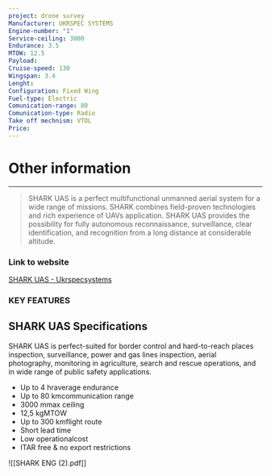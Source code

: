 ```yaml
---
project: drone survey
Manufacturer: UKRSPEC SYSTEMS
Engine-number: "1"
Service-ceiling: 3000
Endurance: 3.5
MTOW: 12.5
Payload: 
Cruise-speed: 130
Wingspan: 3.4
Lenght: 
Configuration: Fixed Wing
Fuel-type: Electric
Comunication-range: 80
Comunication-type: Radio
Take off mechnism: VTOL
Price:
---
```

# Other information
---
>  SHARK UAS is a perfect multifunctional unmanned aerial system for a wide range of missions. SHARK combines field-proven technologies and rich experience of UAVs application. SHARK UAS provides the possibility for fully autonomous reconnaissance, surveillance, clear identification, and recognition from a long distance at considerable altitude.
### Link to website
[SHARK UAS - Ukrspecsystems](https://ukrspecsystems.com/drones/shark-uas)
### KEY FEATURES  
## SHARK UAS Specifications

SHARK UAS is perfect-suited for border control and hard-to-reach places inspection, surveillance, power and gas lines inspection, aerial photography, monitoring in agriculture, search and rescue operations, and in wide range of public safety applications.

* Up to 4 hraverage endurance
* Up to 80 kmcommunication range
* 3000 mmax ceiling
* 12,5 kgMTOW
* Up to 300 kmflight route
* Short lead time
* Low operationalcost
* ITAR free & no export restrictions

![[SHARK ENG (2).pdf]]